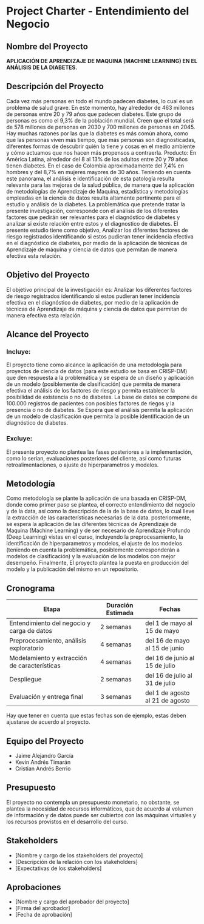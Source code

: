 # Project Charter - Entendimiento del Negocio

## Nombre del Proyecto

**APLICACIÓN DE APRENDIZAJE DE MAQUINA (MACHINE LEARNING) EN EL ANÁLISIS DE LA DIABETES.**

## Descripción del Proyecto

Cada vez más personas en todo el mundo padecen diabetes, lo cual es un problema de salud grave. En este momento, hay alrededor de 463 millones de personas entre 20 y 79 años que padecen diabetes. Este grupo de personas es como el 9,3% de la población mundial. Creen que el total será de 578 millones de personas en 2030 y 700 millones de personas en 2045. 
Hay muchas razones por las que la diabetes es más común ahora, como que las personas viven más tiempo, que más personas son diagnosticadas, diferentes formas de descubrir quién la tiene y cosas en el medio ambiente y cómo actuamos que nos hacen más propensos a contraerla. Producto: En América Latina, alrededor del 8 al 13% de los adultos entre 20 y 79 años tienen diabetes. En el caso de Colombia aproximadamente del 7,4% en hombres y del 8,7% en mujeres mayores de 30 años.
Teniendo en cuenta este panorama, el análisis e identificación de esta patología resulta relevante para las mejoras de la salud pública, de manera que la aplicación de metodologías de Aprendizaje de Maquina, estadística y metodologías empleadas en la ciencia de datos resulta altamente pertinente para el estudio y análisis de la diabetes.
La problemática que pretende tratar la presente investigación, corresponde con el análisis de los diferentes factores que pedirán ser relevantes para el diagnóstico de diabetes y analizar si existe relación entre estos y el diagnostico de diabetes.
El presente estudio tiene como objetivo, Analizar los diferentes factores de riesgo registrados identificando si estos pudieran tener incidencia efectiva en el diagnóstico de diabetes, por medio de la aplicación de técnicas de Aprendizaje de máquina y ciencia de datos que permitan de manera efectiva esta relación.

## Objetivo del Proyecto

El objetivo principal de la investigación es:
Analizar los diferentes factores de riesgo registrados identificando si estos pudieran tener incidencia efectiva en el diagnóstico de diabetes, por medio de la aplicación de técnicas de Aprendizaje de máquina y ciencia de datos que permitan de manera efectiva esta relación.

## Alcance del Proyecto

### Incluye:

El proyecto tiene como alcance la aplicación de una metodología para proyectos de ciencia de datos (para este estudio se basa en CRISP-DM) que den respuesta a la problemática y se espera de un diseño y aplicación de un modelo (posiblemente de clasificación) que permita de manera efectiva el análisis de los factores de riesgo y permita establecer la posibilidad de existencia o no de diabetes.
La base de datos se compone de 100.000 registros de pacientes con posibles factores de riegos y la presencia o no de diabetes.
Se Espera que el análisis permita la aplicación de un modelo de clasificación que permita la posible identificación de un diagnóstico de diabetes. 

### Excluye:

El presente proyecto no plantea las fases posteriores a la implementación, como lo serian, evaluaciones posteriores del cliente, así como futuras retroalimentaciones, o ajuste de hiperparametros y modelos.

## Metodología

Como metodología se plante la aplicación de una basada en CRISP-DM, donde como primer paso se plantea, el correcto entendimiento del negocio y de la data, así como la descripción de la de la base de datos, lo cual lleve la extracción de las características necesarias de la data. posteriormente, se espera la aplicación de las diferentes técnicas de Aprendizaje de Maquina (Machine Learning) y de ser necesario de Aprendizaje Profundo (Deep Learning) vistas en el curso, incluyendo la preprocesamiento, la identificación de hiperparametros y modelos, el ajuste de los modelos (teniendo en cuenta la problemática, posiblemente corresponderán a modelos de clasificación) y la evaluación de los modelos con mejor desempeño. 
Finalmente, El proyecto plantea la puesta en producción del modelo y la publicación del mismo en un repositorio.


## Cronograma

| Etapa | Duración Estimada | Fechas |
|------|---------|-------|
| Entendimiento del negocio y carga de datos | 2 semanas | del 1 de mayo al 15 de mayo |
| Preprocesamiento, análisis exploratorio | 4 semanas | del 16 de mayo al 15 de junio |
| Modelamiento y extracción de características | 4 semanas | del 16 de junio al 15 de julio |
| Despliegue | 2 semanas | del 16 de julio al 31 de julio |
| Evaluación y entrega final | 3 semanas | del 1 de agosto al 21 de agosto |

Hay que tener en cuenta que estas fechas son de ejemplo, estas deben ajustarse de acuerdo al proyecto.

## Equipo del Proyecto

- Jaime Alejandro García
- Kevin Andrés Timarán
- Cristian Andrés Berrio

## Presupuesto

El proyecto no contempla un presupuesto monetario, no obstante, se plantea la necesidad de recursos informáticos, que de acuerdo al volumen de información y de datos puede ser cubiertos con las máquinas virtuales y los recursos provistos en el desarrollo del curso.

## Stakeholders

- [Nombre y cargo de los stakeholders del proyecto]
- [Descripción de la relación con los stakeholders]
- [Expectativas de los stakeholders]

## Aprobaciones

- [Nombre y cargo del aprobador del proyecto]
- [Firma del aprobador]
- [Fecha de aprobación]
